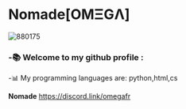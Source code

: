 # Nomade[OMΞGΛ]
![880175](https://cdn.discordapp.com/attachments/785556972337758229/818564135977222188/sunsetTREEK.gif)

### -📚 Welcome to my github profile :
-📊 My programming languages are: python,html,cs

**Nomade**
https://discord.link/omegafr
